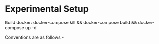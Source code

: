 # Experimental Setup

Build docker:
docker-compose kill && docker-compose build && docker-compose up -d


Conventions are as follows - 

